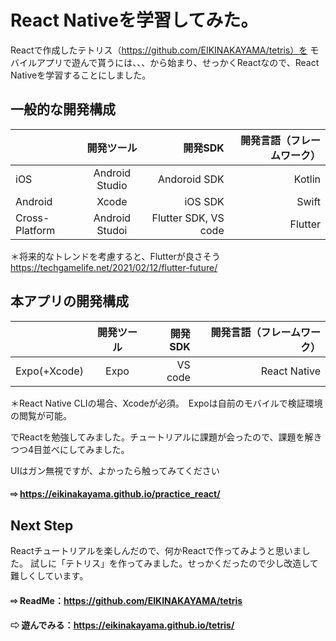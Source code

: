 # React Nativeを学習してみた。

Reactで作成したテトリス（https://github.com/EIKINAKAYAMA/tetris）を
モバイルアプリで遊んで貰うには、、、から始まり、せっかくReactなので、React Nativeを学習することにしました。

## 一般的な開発構成
||開発ツール|開発SDK|開発言語（フレームワーク）|
|:--|:--:|--:|--:|
|iOS|Android Studio|Andoroid SDK|Kotlin|
|Android|Xcode|iOS SDK|Swift|
|Cross-Platform|Android Studoi|Flutter SDK, VS code|Flutter|

＊将来的なトレンドを考慮すると、Flutterが良さそう
https://techgamelife.net/2021/02/12/flutter-future/

## 本アプリの開発構成
||開発ツール|開発SDK|開発言語（フレームワーク）|
|:--|:--:|--:|--:|
|Expo(+Xcode)|Expo|VS code|React Native|

＊React Native CLIの場合、Xcodeが必須。　Expoは自前のモバイルで検証環境の閲覧が可能。

でReactを勉強してみました。チュートリアルに課題が会ったので、課題を解きつつ4目並べにしてみました。

UIはガン無視ですが、よかったら触ってみてください

#### ⇨ https://eikinakayama.github.io/practice_react/

## Next Step

Reactチュートリアルを楽しんだので、何かReactで作ってみようと思いました。
試しに「テトリス」を作ってみました。せっかくだったので少し改造して難しくしています。

#### ⇨ ReadMe：https://github.com/EIKINAKAYAMA/tetris
#### ⇨ 遊んでみる：https://eikinakayama.github.io/tetris/
